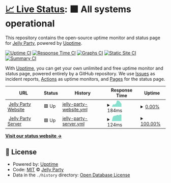 # [📈 Live Status](https://status.jelly-party.com): <!--live status--> **🟩 All systems operational**

This repository contains the open-source uptime monitor and status page for [Jelly Party](https://www.jelly-party.com/), powered by [Upptime](https://github.com/upptime/upptime).

[![Uptime CI](https://github.com/Jelly-Party/jelly-party-status/workflows/Uptime%20CI/badge.svg)](https://github.com/Jelly-Party/jelly-party-status/actions?query=workflow%3A%22Uptime+CI%22)
[![Response Time CI](https://github.com/Jelly-Party/jelly-party-status/workflows/Response%20Time%20CI/badge.svg)](https://github.com/Jelly-Party/jelly-party-status/actions?query=workflow%3A%22Response+Time+CI%22)
[![Graphs CI](https://github.com/Jelly-Party/jelly-party-status/workflows/Graphs%20CI/badge.svg)](https://github.com/Jelly-Party/jelly-party-status/actions?query=workflow%3A%22Graphs+CI%22)
[![Static Site CI](https://github.com/Jelly-Party/jelly-party-status/workflows/Static%20Site%20CI/badge.svg)](https://github.com/Jelly-Party/jelly-party-status/actions?query=workflow%3A%22Static+Site+CI%22)
[![Summary CI](https://github.com/Jelly-Party/jelly-party-status/workflows/Summary%20CI/badge.svg)](https://github.com/Jelly-Party/jelly-party-status/actions?query=workflow%3A%22Summary+CI%22)

With [Upptime](https://upptime.js.org), you can get your own unlimited and free uptime monitor and status page, powered entirely by a GitHub repository. We use [Issues](https://github.com/Jelly-Party/jelly-party-status/issues) as incident reports, [Actions](https://github.com/Jelly-Party/jelly-party-status/actions) as uptime monitors, and [Pages](https://status.jelly-party.com) for the status page.

<!--start: status pages-->
<!-- This summary is generated by Upptime (https://github.com/upptime/upptime) -->
<!-- Do not edit this manually, your changes will be overwritten -->
<!-- prettier-ignore -->
| URL | Status | History | Response Time | Uptime |
| --- | ------ | ------- | ------------- | ------ |
| <img alt="" src="https://icons.duckduckgo.com/ip3/www.jelly-party.com.ico" height="13"> [Jelly Party Website](https://www.jelly-party.com/) | 🟩 Up | [jelly-party-website.yml](https://github.com/Jelly-Party/jelly-party-status/commits/HEAD/history/jelly-party-website.yml) | <details><summary><img alt="Response time graph" src="./graphs/jelly-party-website/response-time-week.png" height="20"> 184ms</summary><br><a href="https://status.jelly-party.com/history/jelly-party-website"><img alt="Response time 127" src="https://img.shields.io/endpoint?url=https%3A%2F%2Fraw.githubusercontent.com%2FJelly-Party%2Fjelly-party-status%2FHEAD%2Fapi%2Fjelly-party-website%2Fresponse-time.json"></a><br><a href="https://status.jelly-party.com/history/jelly-party-website"><img alt="24-hour response time 131" src="https://img.shields.io/endpoint?url=https%3A%2F%2Fraw.githubusercontent.com%2FJelly-Party%2Fjelly-party-status%2FHEAD%2Fapi%2Fjelly-party-website%2Fresponse-time-day.json"></a><br><a href="https://status.jelly-party.com/history/jelly-party-website"><img alt="7-day response time 184" src="https://img.shields.io/endpoint?url=https%3A%2F%2Fraw.githubusercontent.com%2FJelly-Party%2Fjelly-party-status%2FHEAD%2Fapi%2Fjelly-party-website%2Fresponse-time-week.json"></a><br><a href="https://status.jelly-party.com/history/jelly-party-website"><img alt="30-day response time 130" src="https://img.shields.io/endpoint?url=https%3A%2F%2Fraw.githubusercontent.com%2FJelly-Party%2Fjelly-party-status%2FHEAD%2Fapi%2Fjelly-party-website%2Fresponse-time-month.json"></a><br><a href="https://status.jelly-party.com/history/jelly-party-website"><img alt="1-year response time 127" src="https://img.shields.io/endpoint?url=https%3A%2F%2Fraw.githubusercontent.com%2FJelly-Party%2Fjelly-party-status%2FHEAD%2Fapi%2Fjelly-party-website%2Fresponse-time-year.json"></a></details> | <details><summary><a href="https://status.jelly-party.com/history/jelly-party-website">0.00%</a></summary><a href="https://status.jelly-party.com/history/jelly-party-website"><img alt="All-time uptime 73.43%" src="https://img.shields.io/endpoint?url=https%3A%2F%2Fraw.githubusercontent.com%2FJelly-Party%2Fjelly-party-status%2FHEAD%2Fapi%2Fjelly-party-website%2Fuptime.json"></a><br><a href="https://status.jelly-party.com/history/jelly-party-website"><img alt="24-hour uptime 0.00%" src="https://img.shields.io/endpoint?url=https%3A%2F%2Fraw.githubusercontent.com%2FJelly-Party%2Fjelly-party-status%2FHEAD%2Fapi%2Fjelly-party-website%2Fuptime-day.json"></a><br><a href="https://status.jelly-party.com/history/jelly-party-website"><img alt="7-day uptime 0.00%" src="https://img.shields.io/endpoint?url=https%3A%2F%2Fraw.githubusercontent.com%2FJelly-Party%2Fjelly-party-status%2FHEAD%2Fapi%2Fjelly-party-website%2Fuptime-week.json"></a><br><a href="https://status.jelly-party.com/history/jelly-party-website"><img alt="30-day uptime 9.39%" src="https://img.shields.io/endpoint?url=https%3A%2F%2Fraw.githubusercontent.com%2FJelly-Party%2Fjelly-party-status%2FHEAD%2Fapi%2Fjelly-party-website%2Fuptime-month.json"></a><br><a href="https://status.jelly-party.com/history/jelly-party-website"><img alt="1-year uptime 73.43%" src="https://img.shields.io/endpoint?url=https%3A%2F%2Fraw.githubusercontent.com%2FJelly-Party%2Fjelly-party-status%2FHEAD%2Fapi%2Fjelly-party-website%2Fuptime-year.json"></a></details>
| <img alt="" src="https://icons.duckduckgo.com/ip3/null.ico" height="13"> [Jelly Party Server](ws.jelly-party.com) | 🟩 Up | [jelly-party-server.yml](https://github.com/Jelly-Party/jelly-party-status/commits/HEAD/history/jelly-party-server.yml) | <details><summary><img alt="Response time graph" src="./graphs/jelly-party-server/response-time-week.png" height="20"> 124ms</summary><br><a href="https://status.jelly-party.com/history/jelly-party-server"><img alt="Response time 153" src="https://img.shields.io/endpoint?url=https%3A%2F%2Fraw.githubusercontent.com%2FJelly-Party%2Fjelly-party-status%2FHEAD%2Fapi%2Fjelly-party-server%2Fresponse-time.json"></a><br><a href="https://status.jelly-party.com/history/jelly-party-server"><img alt="24-hour response time 137" src="https://img.shields.io/endpoint?url=https%3A%2F%2Fraw.githubusercontent.com%2FJelly-Party%2Fjelly-party-status%2FHEAD%2Fapi%2Fjelly-party-server%2Fresponse-time-day.json"></a><br><a href="https://status.jelly-party.com/history/jelly-party-server"><img alt="7-day response time 124" src="https://img.shields.io/endpoint?url=https%3A%2F%2Fraw.githubusercontent.com%2FJelly-Party%2Fjelly-party-status%2FHEAD%2Fapi%2Fjelly-party-server%2Fresponse-time-week.json"></a><br><a href="https://status.jelly-party.com/history/jelly-party-server"><img alt="30-day response time 145" src="https://img.shields.io/endpoint?url=https%3A%2F%2Fraw.githubusercontent.com%2FJelly-Party%2Fjelly-party-status%2FHEAD%2Fapi%2Fjelly-party-server%2Fresponse-time-month.json"></a><br><a href="https://status.jelly-party.com/history/jelly-party-server"><img alt="1-year response time 153" src="https://img.shields.io/endpoint?url=https%3A%2F%2Fraw.githubusercontent.com%2FJelly-Party%2Fjelly-party-status%2FHEAD%2Fapi%2Fjelly-party-server%2Fresponse-time-year.json"></a></details> | <details><summary><a href="https://status.jelly-party.com/history/jelly-party-server">100.00%</a></summary><a href="https://status.jelly-party.com/history/jelly-party-server"><img alt="All-time uptime 100.00%" src="https://img.shields.io/endpoint?url=https%3A%2F%2Fraw.githubusercontent.com%2FJelly-Party%2Fjelly-party-status%2FHEAD%2Fapi%2Fjelly-party-server%2Fuptime.json"></a><br><a href="https://status.jelly-party.com/history/jelly-party-server"><img alt="24-hour uptime 100.00%" src="https://img.shields.io/endpoint?url=https%3A%2F%2Fraw.githubusercontent.com%2FJelly-Party%2Fjelly-party-status%2FHEAD%2Fapi%2Fjelly-party-server%2Fuptime-day.json"></a><br><a href="https://status.jelly-party.com/history/jelly-party-server"><img alt="7-day uptime 100.00%" src="https://img.shields.io/endpoint?url=https%3A%2F%2Fraw.githubusercontent.com%2FJelly-Party%2Fjelly-party-status%2FHEAD%2Fapi%2Fjelly-party-server%2Fuptime-week.json"></a><br><a href="https://status.jelly-party.com/history/jelly-party-server"><img alt="30-day uptime 100.00%" src="https://img.shields.io/endpoint?url=https%3A%2F%2Fraw.githubusercontent.com%2FJelly-Party%2Fjelly-party-status%2FHEAD%2Fapi%2Fjelly-party-server%2Fuptime-month.json"></a><br><a href="https://status.jelly-party.com/history/jelly-party-server"><img alt="1-year uptime 100.00%" src="https://img.shields.io/endpoint?url=https%3A%2F%2Fraw.githubusercontent.com%2FJelly-Party%2Fjelly-party-status%2FHEAD%2Fapi%2Fjelly-party-server%2Fuptime-year.json"></a></details>

<!--end: status pages-->

[**Visit our status website →**](https://status.jelly-party.com)

## 📄 License

- Powered by: [Upptime](https://github.com/upptime/upptime)
- Code: [MIT](./LICENSE) © [Jelly Party](https://www.jelly-party.com/)
- Data in the `./history` directory: [Open Database License](https://opendatacommons.org/licenses/odbl/1-0/)
